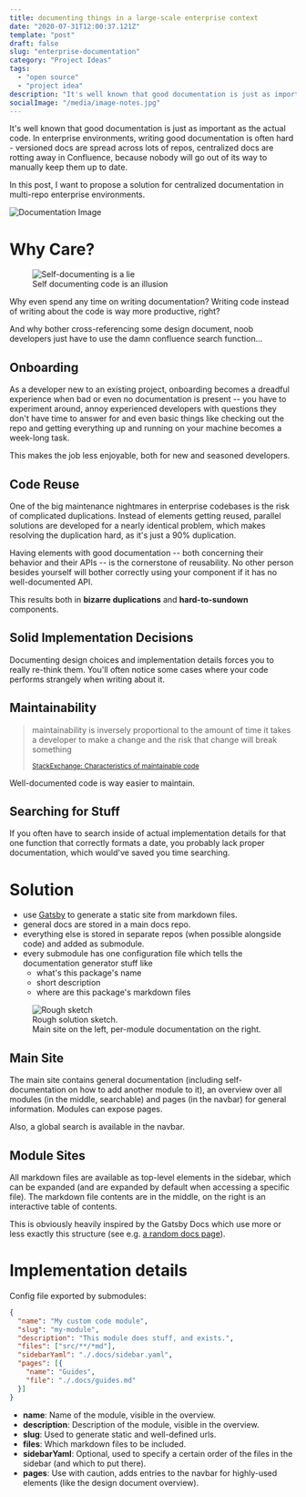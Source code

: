 ```yaml
---
title: documenting things in a large-scale enterprise context
date: "2020-07-31T12:00:37.121Z"
template: "post"
draft: false
slug: "enterprise-documentation"
category: "Project Ideas"
tags:
  - "open source"
  - "project idea"
description: "It's well known that good documentation is just as important as the actual code. In enterprise environments, writing good documentation is often hard - versioned docs are spread across lots of repos, centralized docs are rotting away in Confluence. In this post, I want to propose a solution for centralized documentation in multi-repo enterprise environments."
socialImage: "/media/image-notes.jpg"
---
```


It's well known that good documentation is just as important as the actual code. In enterprise environments, writing good documentation is often hard - versioned docs are spread across lots of repos, centralized docs are rotting away in Confluence, because nobody will go out of its way to manually keep them up to date.

In this post, I want to propose a solution for centralized documentation in multi-repo enterprise environments.

![Documentation Image](/media/image-notes.jpg)

# Why Care?

<figure class="float-right" style="width: 240px">
	<img src="/media/enterprise-documentation/meme.jpg" alt="Self-documenting is a lie">
	<figcaption>Self documenting code is an illusion</figcaption>
</figure>

Why even spend any time on writing documentation? Writing code instead of writing about the code is way more productive, right?

And why bother cross-referencing some design document, noob developers just have to use the damn confluence search function...

## Onboarding

As a developer new to an existing project, onboarding becomes a dreadful experience when bad or even no documentation is present -- you have to experiment around, annoy experienced developers with questions they don't have time to answer for and even basic things like checking out the repo and getting everything up and running on your machine becomes a week-long task.

This makes the job less enjoyable, both for new and seasoned developers.

## Code Reuse

One of the big maintenance nightmares in enterprise codebases is the risk of complicated duplications. Instead of elements getting reused, parallel solutions are developed for a nearly identical problem, which makes resolving the duplication hard, as it's just a 90% duplication.

Having elements with good documentation -- both concerning their behavior and their APIs -- is the cornerstone of reusability. No other person besides yourself will bother correctly using your component if it has no well-documented API.

This results both in **bizarre duplications** and **hard-to-sundown** components.

## Solid Implementation Decisions

Documenting design choices and implementation details forces you to really re-think them. You'll often notice some cases where your code performs strangely when writing about it.

## Maintainability

> maintainability is inversely proportional to the amount of time it takes a developer to make a change and the risk that change will break something
>
> <small>[StackExchange: Characteristics of maintainable code](https://softwareengineering.stackexchange.com/a/134863)</small>

Well-documented code is way easier to maintain.

## Searching for Stuff

If you often have to search inside of actual implementation details for that one function that correctly formats a date, you probably lack proper documentation, which would've saved you time searching.

# Solution

* use [Gatsby](https://www.gatsbyjs.org/) to generate a static site from markdown files.
* general docs are stored in a main docs repo.
* everything else is stored in separate repos (when possible alongside code) and added as submodule.
* every submodule has one configuration file which tells the documentation generator stuff like
  * what's this package's name
  * short description
  * where are this package's markdown files

<figure>
	<img src="/media/enterprise-documentation/sketch.jpg" alt="Rough sketch">
	<figcaption>Rough solution sketch. <br> Main site on the left, per-module documentation on the right.</figcaption>
</figure>

## Main Site

The main site contains general documentation (including self-documentation on how to add another module to it), an overview over all modules (in the middle, searchable) and pages (in the navbar) for general information. Modules can expose pages.

Also, a global search is available in the navbar.

## Module Sites

All markdown files are available as top-level elements in the sidebar, which can be expanded (and are expanded by default when accessing a specific file). The markdown file contents are in the middle, on the right is an interactive table of contents.

This is obviously heavily inspired by the Gatsby Docs which use more or less exactly this structure (see e.g. [a random docs page](https://www.gatsbyjs.org/docs/recipes/)).

# Implementation details

Config file exported by submodules:

```json
{
  "name": "My custom code module",
  "slug": "my-module",
  "description": "This module does stuff, and exists.",
  "files": ["src/**/*md"],
  "sidebarYaml": "./.docs/sidebar.yaml",
  "pages": [{
    "name": "Guides",
    "file": "./.docs/guides.md"
  }]
}
```

* **name**: Name of the module, visible in the overview.
* **description**: Description of the module, visible in the overview.
* **slug**: Used to generate static and well-defined urls.
* **files**: Which markdown files to be included.
* **sidebarYaml**: Optional, used to specify a certain order of the files in the sidebar (and which to put there).
* **pages**: Use with caution, adds entries to the navbar for highly-used elements (like the design document overview).